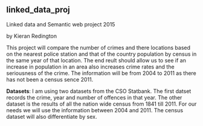 ## linked_data_proj
Linked data and Semantic web project 2015

by Kieran Redington

This project will compare the number of crimes and there locations based
on the nearest police station and that of the country population by census
in the same year of that location. The end reult should allow us to see if an
increase in population in an area also increases crime rates and the seriousness 
of the crime. The information will be from 2004 to 2011 as there has not been
a census sence 2011.

**Datasets**: 
I am using two datasets from the CSO Statbank. The first datset records the
crime, year and number of offences in that year. The other dataset is the results 
of all the nation wide census from 1841 till 2011. For our needs we will use the 
information between 2004 and 2011. The census dataset will also differentiate by sex.

